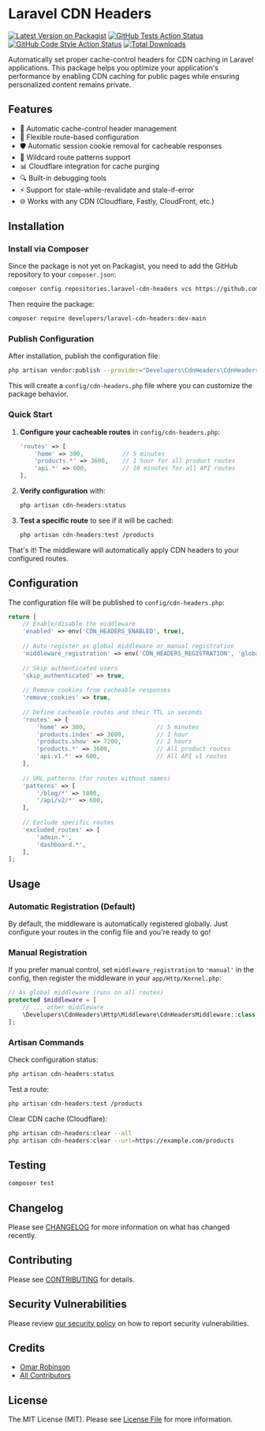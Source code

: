 # Laravel CDN Headers

[![Latest Version on Packagist](https://img.shields.io/packagist/v/develupers/laravel-cdn-headers.svg?style=flat-square)](https://packagist.org/packages/develupers/laravel-cdn-headers)
[![GitHub Tests Action Status](https://img.shields.io/github/actions/workflow/status/develupers/laravel-cdn-headers/run-tests.yml?branch=main&label=tests&style=flat-square)](https://github.com/develupers/laravel-cdn-headers/actions?query=workflow%3Arun-tests+branch%3Amain)
[![GitHub Code Style Action Status](https://img.shields.io/github/actions/workflow/status/develupers/laravel-cdn-headers/fix-php-code-style-issues.yml?branch=main&label=code%20style&style=flat-square)](https://github.com/develupers/laravel-cdn-headers/actions?query=workflow%3A"Fix+PHP+code+style+issues"+branch%3Amain)
[![Total Downloads](https://img.shields.io/packagist/dt/develupers/laravel-cdn-headers.svg?style=flat-square)](https://packagist.org/packages/develupers/laravel-cdn-headers)

Automatically set proper cache-control headers for CDN caching in Laravel applications. This package helps you optimize your application's performance by enabling CDN caching for public pages while ensuring personalized content remains private.

## Features

- 🚀 Automatic cache-control header management
- 🔧 Flexible route-based configuration
- 🛡️ Automatic session cookie removal for cacheable responses
- 🎯 Wildcard route patterns support
- 📊 Cloudflare integration for cache purging
- 🔍 Built-in debugging tools
- ⚡ Support for stale-while-revalidate and stale-if-error
- 🌐 Works with any CDN (Cloudflare, Fastly, CloudFront, etc.)

## Installation

### Install via Composer

Since the package is not yet on Packagist, you need to add the GitHub repository to your `composer.json`:

```bash
composer config repositories.laravel-cdn-headers vcs https://github.com/develupers/laravel-cdn-headers
```

Then require the package:

```bash
composer require develupers/laravel-cdn-headers:dev-main
```

### Publish Configuration

After installation, publish the configuration file:

```bash
php artisan vendor:publish --provider="Develupers\CdnHeaders\CdnHeadersServiceProvider"
```

This will create a `config/cdn-headers.php` file where you can customize the package behavior.

### Quick Start

1. **Configure your cacheable routes** in `config/cdn-headers.php`:
   ```php
   'routes' => [
       'home' => 300,           // 5 minutes
       'products.*' => 3600,    // 1 hour for all product routes
       'api.*' => 600,          // 10 minutes for all API routes
   ],
   ```

2. **Verify configuration** with:
   ```bash
   php artisan cdn-headers:status
   ```

3. **Test a specific route** to see if it will be cached:
   ```bash
   php artisan cdn-headers:test /products
   ```

That's it! The middleware will automatically apply CDN headers to your configured routes.

## Configuration

The configuration file will be published to `config/cdn-headers.php`:

```php
return [
    // Enable/disable the middleware
    'enabled' => env('CDN_HEADERS_ENABLED', true),
    
    // Auto-register as global middleware or manual registration
    'middleware_registration' => env('CDN_HEADERS_REGISTRATION', 'global'),
    
    // Skip authenticated users
    'skip_authenticated' => true,
    
    // Remove cookies from cacheable responses
    'remove_cookies' => true,
    
    // Define cacheable routes and their TTL in seconds
    'routes' => [
        'home' => 300,                    // 5 minutes
        'products.index' => 3600,         // 1 hour
        'products.show' => 7200,          // 2 hours
        'products.*' => 3600,             // All product routes
        'api.v1.*' => 600,                // All API v1 routes
    ],
    
    // URL patterns (for routes without names)
    'patterns' => [
        '/blog/*' => 1800,
        '/api/v2/*' => 600,
    ],
    
    // Exclude specific routes
    'excluded_routes' => [
        'admin.*',
        'dashboard.*',
    ],
];
```

## Usage

### Automatic Registration (Default)

By default, the middleware is automatically registered globally. Just configure your routes in the config file and you're ready to go!

### Manual Registration

If you prefer manual control, set `middleware_registration` to `'manual'` in the config, then register the middleware in your `app/Http/Kernel.php`:

```php
// As global middleware (runs on all routes)
protected $middleware = [
    // ... other middleware
    \Develupers\CdnHeaders\Http\Middleware\CdnHeadersMiddleware::class,
];
```

### Artisan Commands

Check configuration status:
```bash
php artisan cdn-headers:status
```

Test a route:
```bash
php artisan cdn-headers:test /products
```

Clear CDN cache (Cloudflare):
```bash
php artisan cdn-headers:clear --all
php artisan cdn-headers:clear --url=https://example.com/products
```

## Testing

```bash
composer test
```

## Changelog

Please see [CHANGELOG](CHANGELOG.md) for more information on what has changed recently.

## Contributing

Please see [CONTRIBUTING](CONTRIBUTING.md) for details.

## Security Vulnerabilities

Please review [our security policy](../../security/policy) on how to report security vulnerabilities.

## Credits

- [Omar Robinson](https://github.com/orobinson)
- [All Contributors](../../contributors)

## License

The MIT License (MIT). Please see [License File](LICENSE.md) for more information.
